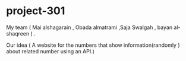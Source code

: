 # project-301
My team ( Mai alshagarain , Obada almatrami ,Saja Swalgah , bayan al- shaqreen ) . 

Our idea (
 A website for the numbers that show information(randomly  ) about related number using an API.)
